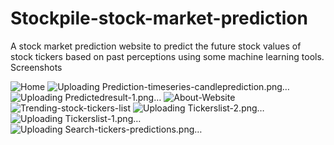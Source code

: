 # Stockpile-stock-market-prediction
A stock market prediction website to predict the future stock values of stock tickers based on past perceptions using some machine learning tools. 
Screenshots

![Home](https://github.com/pramo22/Stockpile-stock-market-prediction/assets/57716581/76ac6a7a-acdd-4556-9061-fcfa7b39be8c)
![Uploading Prediction-timeseries-candleprediction.png…]()
![Uploading Predictedresult-1.png…]()
![About-Website](https://github.com/pramo22/Stockpile-stock-market-prediction/assets/57716581/9d162651-727b-4495-9321-91a9e99ba96c)
![Trending-stock-tickers-list](https://github.com/pramo22/Stockpile-stock-market-prediction/assets/57716581/de3f9966-8a18-4937-a7e2-74cee21cebfe)
![Uploading Tickerslist-2.png…]()
![Uploading Tickerslist-1.png…]()
![Uploading Search-tickers-predictions.png…]()
